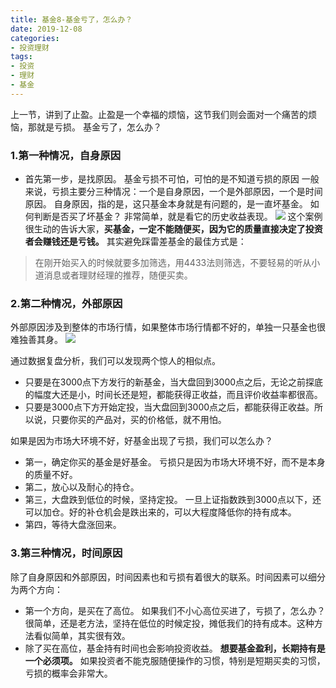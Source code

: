 ```yaml
---
title: 基金8-基金亏了，怎么办？
date: 2019-12-08
categories: 
- 投资理财
tags: 
- 投资
- 理财
- 基金
---
```


上一节，讲到了止盈。止盈是一个幸福的烦恼，这节我们则会面对一个痛苦的烦恼，那就是亏损。
基金亏了，怎么办？
### 1.第一种情况，自身原因
- 首先第一步，是找原因。
基金亏损不可怕，可怕的是不知道亏损的原因
一般来说，亏损主要分三种情况：一个是自身原因，一个是外部原因，一个是时间原因。
自身原因，指的是，这只基金本身就是有问题的，是一直坏基金。
如何判断是否买了坏基金？
非常简单，就是看它的历史收益表现。
![](a.png)
这个案例很生动的告诉大家，**买基金，一定不能随便买，因为它的质量直接决定了投资者会赚钱还是亏钱。**
其实避免踩雷差基金的最佳方式是：
>在刚开始买入的时候就要多加筛选，用4433法则筛选，不要轻易的听从小道消息或者理财经理的推荐，随便买卖。

### 2.第二种情况，外部原因
外部原因涉及到整体的市场行情，如果整体市场行情都不好的，单独一只基金也很难独善其身。
![](b.png)

通过数据复盘分析，我们可以发现两个惊人的相似点。
- 只要是在3000点下方发行的新基金，当大盘回到3000点之后，无论之前探底的幅度大还是小，时间长还是短，都能获得正收益，而且评价收益率都很高。
- 只要是3000点下方开始定投，当大盘回到3000点之后，都能获得正收益。所以说，只要你买的产品对，买的价格低，就不用怕。

如果是因为市场大环境不好，好基金出现了亏损，我们可以怎么办？
- 第一，确定你买的基金是好基金。
亏损只是因为市场大环境不好，而不是本身的质量不好。
- 第二，放心以及耐心的持仓。
- 第三，大盘跌到低位的时候，坚持定投。
一旦上证指数跌到3000点以下，还可以加仓。好的补仓机会是跌出来的，可以大程度降低你的持有成本。
- 第四，等待大盘涨回来。

### 3.第三种情况，时间原因
除了自身原因和外部原因，时间因素也和亏损有着很大的联系。时间因素可以细分为两个方向：
- 第一个方向，是买在了高位。
如果我们不小心高位买进了，亏损了，怎么办？
很简单，还是老方法，坚持在低位的时候定投，摊低我们的持有成本。这种方法看似简单，其实很有效。
- 除了买在高位，基金持有时间也会影响投资收益。
**想要基金盈利，长期持有是一个必须项。**
如果投资者不能克服随便操作的习惯，特别是短期买卖的习惯，亏损的概率会非常大。
